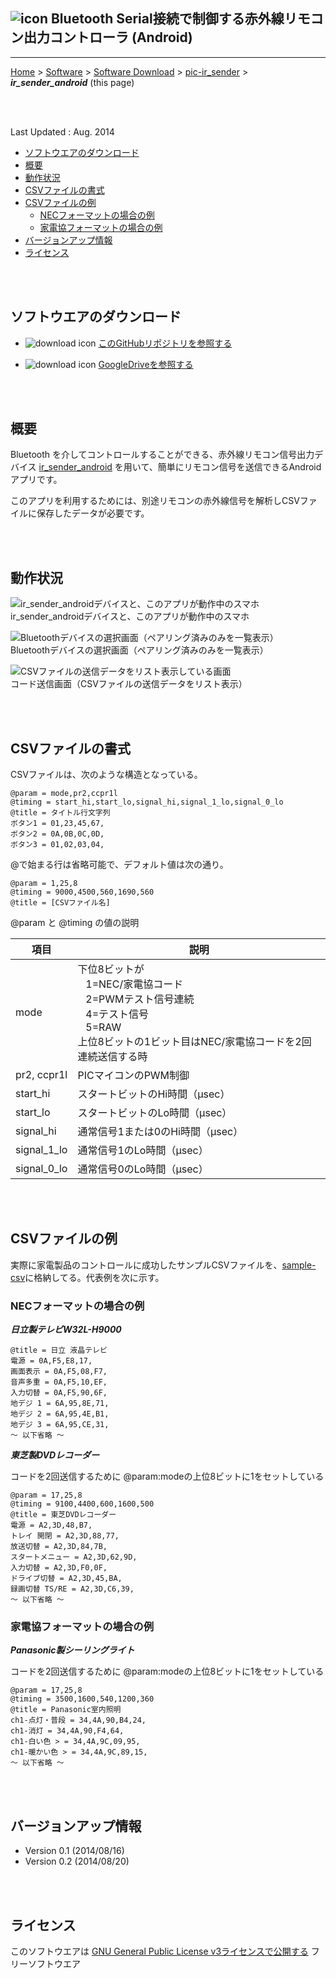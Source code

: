 ## ![icon](../readme_pics/android-icon.png) Bluetooth Serial接続で制御する赤外線リモコン出力コントローラ (Android)<!-- omit in toc -->

---
[Home](https://oasis3855.github.io/webpage/) > [Software](https://oasis3855.github.io/webpage/software/index.html) > [Software Download](https://oasis3855.github.io/webpage/software/software-download.html) > [pic-ir_sender](../README.md) > ***ir_sender_android*** (this page)

<br />
<br />

Last Updated : Aug. 2014

- [ソフトウエアのダウンロード](#ソフトウエアのダウンロード)
- [概要](#概要)
- [動作状況](#動作状況)
- [CSVファイルの書式](#csvファイルの書式)
- [CSVファイルの例](#csvファイルの例)
  - [NECフォーマットの場合の例](#necフォーマットの場合の例)
  - [家電協フォーマットの場合の例](#家電協フォーマットの場合の例)
- [バージョンアップ情報](#バージョンアップ情報)
- [ライセンス](#ライセンス)


<br />
<br />

## ソフトウエアのダウンロード

- ![download icon](../readme_pics/soft-ico-download-darkmode.gif)   [このGitHubリポジトリを参照する](../ir_sender_android/) 

- ![download icon](../readme_pics/soft-ico-download-darkmode.gif)   [GoogleDriveを参照する](https://drive.google.com/drive/folders/0B7BSijZJ2TAHV0VGQ3QwdmlBWUU)

<br />
<br />

## 概要

Bluetooth を介してコントロールすることができる、赤外線リモコン信号出力デバイス [ir_sender_android](../ir_sender_16f1827/) を用いて、簡単にリモコン信号を送信できるAndroidアプリです。

このアプリを利用するためには、別途リモコンの赤外線信号を解析しCSVファイルに保存したデータが必要です。

<br />
<br />

## 動作状況

![ir_sender_androidデバイスと、このアプリが動作中のスマホ](./readme_pics/android-ir-sender-operate-pic.jpg)
<br/>ir_sender_androidデバイスと、このアプリが動作中のスマホ

![Bluetoothデバイスの選択画面（ペアリング済みのみを一覧表示） ](./readme_pics/android-ir-sender-screen01.jpg)
<br/>Bluetoothデバイスの選択画面（ペアリング済みのみを一覧表示） 

![CSVファイルの送信データをリスト表示している画面](./readme_pics/android-ir-sender-screen02.jpg)
<br/>コード送信画面（CSVファイルの送信データをリスト表示）

<br />
<br />

## CSVファイルの書式

CSVファイルは、次のような構造となっている。

    @param = mode,pr2,ccpr1l
    @timing = start_hi,start_lo,signal_hi,signal_1_lo,signal_0_lo
    @title = タイトル行文字列
    ボタン1 = 01,23,45,67,
    ボタン2 = 0A,0B,0C,0D,
    ボタン3 = 01,02,03,04,

@で始まる行は省略可能で、デフォルト値は次の通り。

    @param = 1,25,8
    @timing = 9000,4500,560,1690,560
    @title = [CSVファイル名]

@param と @timing の値の説明

|項目|説明|
|---|---|
|mode|下位8ビットが<br/>&nbsp;&nbsp;&nbsp;1=NEC/家電協コード<br/>&nbsp;&nbsp;&nbsp;2=PWMテスト信号連続<br/>&nbsp;&nbsp;&nbsp;4=テスト信号<br/>&nbsp;&nbsp;&nbsp;5=RAW<br/>上位8ビットの1ビット目はNEC/家電協コードを2回連続送信する時|
|pr2, ccpr1l|PICマイコンのPWM制御|
|start_hi|スタートビットのHi時間（μsec）|
|start_lo|スタートビットのLo時間（μsec）|
|signal_hi|通常信号1または0のHi時間（μsec）|
|signal_1_lo|通常信号1のLo時間（μsec）|
|signal_0_lo|通常信号0のLo時間（μsec）|

<br />
<br />

## CSVファイルの例

実際に家電製品のコントロールに成功したサンプルCSVファイルを、[sample-csv](../sample-csv)に格納してる。代表例を次に示す。

### NECフォーマットの場合の例

***日立製テレビW32L-H9000***

    @title = 日立 液晶テレビ
    電源 = 0A,F5,E8,17,
    画面表示 = 0A,F5,08,F7,
    音声多重 = 0A,F5,10,EF,
    入力切替 = 0A,F5,90,6F,
    地デジ 1 = 6A,95,8E,71,
    地デジ 2 = 6A,95,4E,B1,
    地デジ 3 = 6A,95,CE,31,
    〜 以下省略 〜

***東芝製DVDレコーダー***

コードを2回送信するために @param:modeの上位8ビットに1をセットしている

    @param = 17,25,8
    @timing = 9100,4400,600,1600,500
    @title = 東芝DVDレコーダー
    電源 = A2,3D,48,B7,
    トレイ 開閉 = A2,3D,88,77,
    放送切替 = A2,3D,84,7B,
    スタートメニュー = A2,3D,62,9D,
    入力切替 = A2,3D,F0,0F,
    ドライブ切替 = A2,3D,45,BA,
    録画切替 TS/RE = A2,3D,C6,39,
    〜 以下省略 〜

### 家電協フォーマットの場合の例

***Panasonic製シーリングライト***

コードを2回送信するために @param:modeの上位8ビットに1をセットしている

    @param = 17,25,8
    @timing = 3500,1600,540,1200,360
    @title = Panasonic室内照明
    ch1-点灯・普段 = 34,4A,90,B4,24,
    ch1-消灯 = 34,4A,90,F4,64,
    ch1-白い色 > = 34,4A,9C,09,95,
    ch1-暖かい色 > = 34,4A,9C,89,15,
    〜 以下省略 〜

<br />
<br />

## バージョンアップ情報

-  Version 0.1 (2014/08/16) 
-  Version 0.2 (2014/08/20) 

<br />
<br />

## ライセンス

このソフトウエアは [GNU General Public License v3ライセンスで公開する](https://gpl.mhatta.org/gpl.ja.html) フリーソフトウエア
